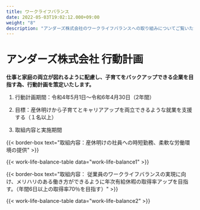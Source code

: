 ```yaml
---
title: ワークライフバランス
date: 2022-05-03T19:02:12.000+09:00
weight: "8"
description: "アンダーズ株式会社のワークライフバランスへの取り組みについてご覧いただけます。"
---
```

# アンダーズ株式会社 行動計画 

**仕事と家庭の両立が図れるように配慮し、子育てをバックアップできる企業を目指す為、行動計画を策定いたします。**

1. 行動計画期間：令和4年5月1日～令和6年4月30日（2年間）

2. 目標：産休明けから子育てとキャリアアップを両立できるような就業を支援する（１名以上）

3. 取組内容と実施期間

{{< border-box text="取組内容：産休明けの社員への時短勤務、柔軟な労働環境の提供" >}}

{{< work-life-balance-table data="work-life-balance1" >}}

{{< border-box text="取組内容： 従業員のワークライフバランスの実現に向け、メリハリのある働き方ができるように年次有給休暇の取得率アップを目指す。（年間6日以上の取得率70％を目指す）" >}}

{{< work-life-balance-table data="work-life-balance2" >}}

